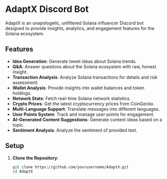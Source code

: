 # AdaptX Discord Bot

AdaptX is an unapologetic, unfiltered Solana influencer Discord bot designed to provide insights, analytics, and engagement features for the Solana ecosystem.

## Features

- **Idea Generation**: Generate tweet ideas about Solana trends.
- **Q&A**: Answer questions about the Solana ecosystem with raw, honest insight.
- **Transaction Analysis**: Analyze Solana transactions for details and risk assessment.
- **Wallet Analysis**: Provide insights into wallet balances and token holdings.
- **Network Stats**: Fetch real-time Solana network statistics.
- **Crypto Prices**: Get the latest cryptocurrency prices from CoinGecko.
- **Multi-Language Support**: Translate messages into different languages.
- **User Points System**: Track and manage user points for engagement.
- **AI-Generated Content Suggestions**: Generate content ideas based on a topic.
- **Sentiment Analysis**: Analyze the sentiment of provided text.

## Setup

1. **Clone the Repository**:
   ```bash
   git clone https://github.com/yourusername/AdaptX.git
   cd AdaptX
